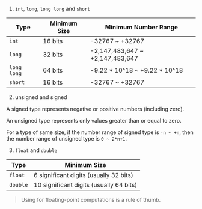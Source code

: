 1. `int`, `long`, `long long` and `short`

  Type        | Minimum Size | Minimum Number Range
  ------------|--------------|--------------------------------
  `int`       | 16 bits      | -32767 ~ +32767
  `long`      | 32 bits      | -2,147,483,647 ~ +2,147,483,647
  `long long` | 64 bits      | -9.22 * 10^18 ~ +9.22 * 10^18
  `short`     | 16 bits      | -32767 ~ +32767

2. unsigned and signed

  A signed type represents negative or positive numbers (including zero).

  An unsigned type represents only values greater than or equal to zero.

  For a type of same size, if the number range of signed type is `-n ~ +n`, then the number range of unsigned type is `0 ~ 2*n+1`.

3. `float` and `double`

  Type     | Minimum Size
  ---------|----------------------------------------
  `float`  | 6 significant digits (usually 32 bits)
  `double` | 10 significant digits (usually 64 bits)

  > Using for floating-point computations is a rule of thumb.

